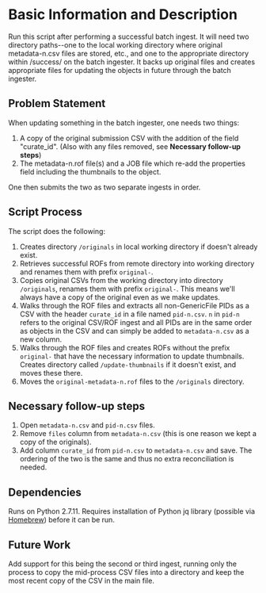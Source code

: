 # Basic Information and Description

Run this script after performing a successful batch ingest. It will need two directory paths--one to the local working directory where original metadata-n.csv files are stored, etc., and one to the appropriate directory within /success/ on the batch ingester. It backs up original files and creates appropriate files for updating the objects in future through the batch ingester.

## Problem Statement

When updating something in the batch ingester, one needs two things:

1. A copy of the original submission CSV with the addition of the field "curate_id". (Also with any files removed, see **Necessary follow-up steps**)
2. The metadata-n.rof file(s) and a JOB file which re-add the properties field including the thumbnails to the object.

One then submits the two as two separate ingests in order.

## Script Process

The script does the following:

1. Creates directory `/originals` in local working directory if doesn't already exist.
2. Retrieves successful ROFs from remote directory into working directory and renames them with prefix `original-`.
3. Copies original CSVs from the working directory into directory `/originals`, renames them with prefix `original-`. This means we'll always have a copy of the original even as we make updates.
4. Walks through the ROF files and extracts all non-GenericFile PIDs as a CSV with the header `curate_id` in a file named `pid-n.csv`. `n` in `pid-n` refers to the original CSV/ROF ingest and all PIDs are in the same order as objects in the CSV and can simply be added to `metadata-n.csv` as a new column.
5. Walks through the ROF files and creates ROFs without the prefix `original-` that have the necessary information to update thumbnails. Creates directory called `/update-thumbnails` if it doesn't exist, and moves these there.
6. Moves the `original-metadata-n.rof` files to the `/originals` directory.

## Necessary follow-up steps

1. Open `metadata-n.csv` and `pid-n.csv` files.
2. Remove `files` column from `metadata-n.csv` (this is one reason we kept a copy of the originals).
3. Add column `curate_id` from `pid-n.csv` to `metadata-n.csv` and save. The ordering of the two is the same and thus no extra reconciliation is needed.

## Dependencies

Runs on Python 2.7.11. Requires installation of Python jq library (possible via [Homebrew](http://brew.sh/)) before it can be run.

## Future Work

Add support for this being the second or third ingest, running only the process to copy the mid-process CSV files into a directory and keep the most recent copy of the CSV in the main file.
